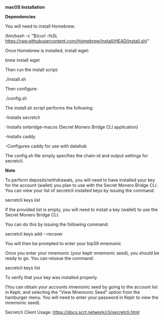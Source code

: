 **macOS Installation**

**Dependencies**

You will need to install Homebrew:

/bin/bash -c "$(curl -fsSL https://raw.githubusercontent.com/Homebrew/install/HEAD/install.sh)"

Once Homebrew is installed, install wget:

brew install wget

Then run the install script:

./install.sh

Then configure:

./config.sh

The install.sh script performs the following:

-Installs secretcli

-Installs smbridge-macos (Secret Monero Bridge CLI application)

-Installs caddy

-Configures caddy for use with datahub

The config.sh file simply specifies the chain-id and output settings for secretcli.

**Note**

To perform deposits/withdrawals, you will need to have installed your key for the account (wallet) you plan to use with the Secret Monero Bridge CLI. You can view your list of secretcli installed keys by issuing the command:

secretcli keys list

If the provided list is empty, you will need to install a key (wallet) to use the Secret Monero Bridge CLI.

You can do this by issuing the following command:

secretcli keys add --recover

You will then be prompted to enter your bip39 mnemonic

Once you enter your mnemonic (your keplr mnemonic seed), you should be ready to go. You can reissue the command:

secretcli keys list

To verify that your key was installed properly.

(You can obtain your accounts mnemonic seed by going to the account list in Keplr, and selecting the "View Mnemonic Seed" option from the hamburger menu. You will need to enter your password in Keplr to view the mnemonic seed).

Secretcli Client Usage: https://docs.scrt.network/cli/secretcli.html

